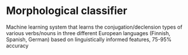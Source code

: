 # Morphological classifier
Machine learning system that learns the conjugation/declension types of various verbs/nouns in three different European languages (Finnish, Spanish, German) based on linguistically informed features, 75-95% accuracy
